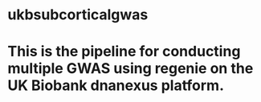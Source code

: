 # ukbsubcorticalgwas

# This is the pipeline for conducting multiple GWAS using regenie on the UK Biobank dnanexus platform.
